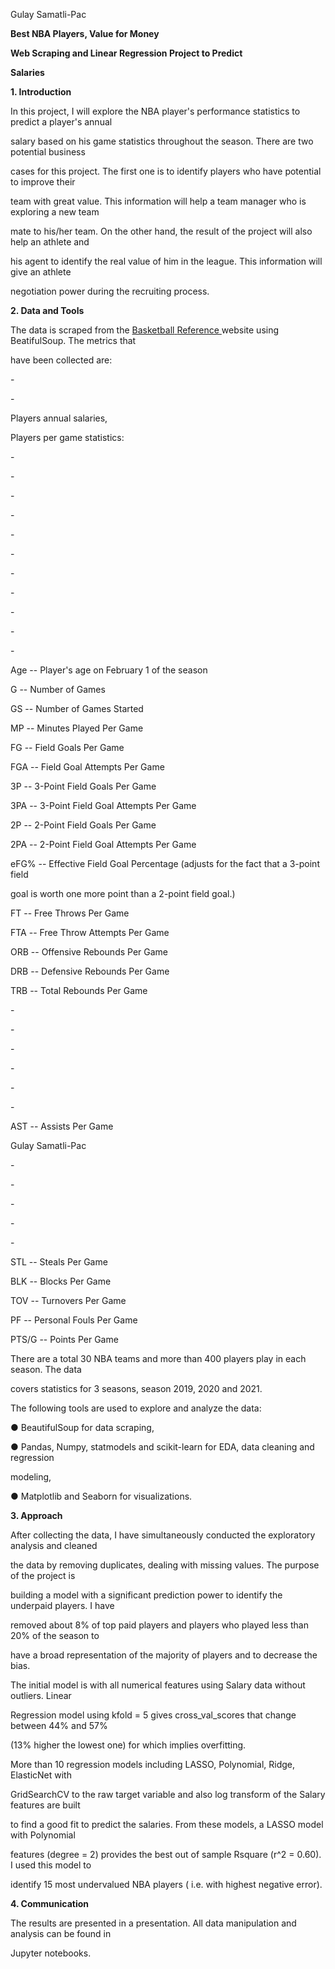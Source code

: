 ﻿

Gulay Samatli-Pac

**Best NBA Players, Value for Money**

**Web Scraping and Linear Regression Project to Predict**

**Salaries**

**1. Introduction**

In this project, I will explore the NBA player's performance statistics to predict a player's annual

salary based on his game statistics throughout the season. There are two potential business

cases for this project. The first one is to identify players who have potential to improve their

team with great value. This information will help a team manager who is exploring a new team

mate to his/her team. On the other hand, the result of the project will also help an athlete and

his agent to identify the real value of him in the league. This information will give an athlete

negotiation power during the recruiting process.

**2. Data and Tools**

The data is scraped from the [Basketball](https://www.basketball-reference.com/)[ ](https://www.basketball-reference.com/)[Reference](https://www.basketball-reference.com/)[ ](https://www.basketball-reference.com/)website using BeatifulSoup. The metrics that

have been collected are:

\-

\-

Players annual salaries,

Players per game statistics:

\-

\-

\-

\-

\-

\-

\-

\-

\-

\-

\-

Age -- Player's age on February 1 of the season

G -- Number of Games

GS -- Number of Games Started

MP -- Minutes Played Per Game

FG -- Field Goals Per Game

FGA -- Field Goal Attempts Per Game

3P -- 3-Point Field Goals Per Game

3PA -- 3-Point Field Goal Attempts Per Game

2P -- 2-Point Field Goals Per Game

2PA -- 2-Point Field Goal Attempts Per Game

eFG% -- Effective Field Goal Percentage (adjusts for the fact that a 3-point field

goal is worth one more point than a 2-point field goal.)

FT -- Free Throws Per Game

FTA -- Free Throw Attempts Per Game

ORB -- Offensive Rebounds Per Game

DRB -- Defensive Rebounds Per Game

TRB -- Total Rebounds Per Game

\-

\-

\-

\-

\-

\-

AST -- Assists Per Game





Gulay Samatli-Pac

\-

\-

\-

\-

\-

STL -- Steals Per Game

BLK -- Blocks Per Game

TOV -- Turnovers Per Game

PF -- Personal Fouls Per Game

PTS/G -- Points Per Game

There are a total 30 NBA teams and more than 400 players play in each season. The data

covers statistics for 3 seasons, season 2019, 2020 and 2021.

The following tools are used to explore and analyze the data:

● BeautifulSoup for data scraping,

● Pandas, Numpy, statmodels and scikit-learn for EDA, data cleaning and regression

modeling,

● Matplotlib and Seaborn for visualizations.

**3. Approach**

After collecting the data, I have simultaneously conducted the exploratory analysis and cleaned

the data by removing duplicates, dealing with missing values. The purpose of the project is

building a model with a significant prediction power to identify the underpaid players. I have

removed about 8% of top paid players and players who played less than 20% of the season to

have a broad representation of the majority of players and to decrease the bias.

The initial model is with all numerical features using Salary data without outliers. Linear

Regression model using kfold = 5 gives cross\_val\_scores that change between 44% and 57%

(13% higher the lowest one) for which implies overfitting.

More than 10 regression models including LASSO, Polynomial, Ridge, ElasticNet with

GridSearchCV to the raw target variable and also log transform of the Salary features are built

to find a good fit to predict the salaries. From these models, a LASSO model with Polynomial

features (degree = 2) provides the best out of sample Rsquare (r^2 = 0.60). I used this model to

identify 15 most undervalued NBA players ( i.e. with highest negative error).

**4. Communication**

The results are presented in a presentation. All data manipulation and analysis can be found in

Jupyter notebooks.

